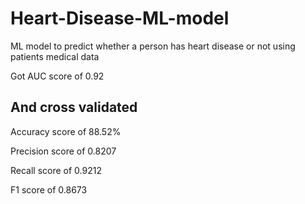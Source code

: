 # Heart-Disease-ML-model
ML model to predict whether a person has heart disease or not using patients medical data 

Got AUC score of 0.92
## And cross validated 
Accuracy score of 88.52%

Precision score of 0.8207

Recall score of 0.9212

F1 score of 0.8673

